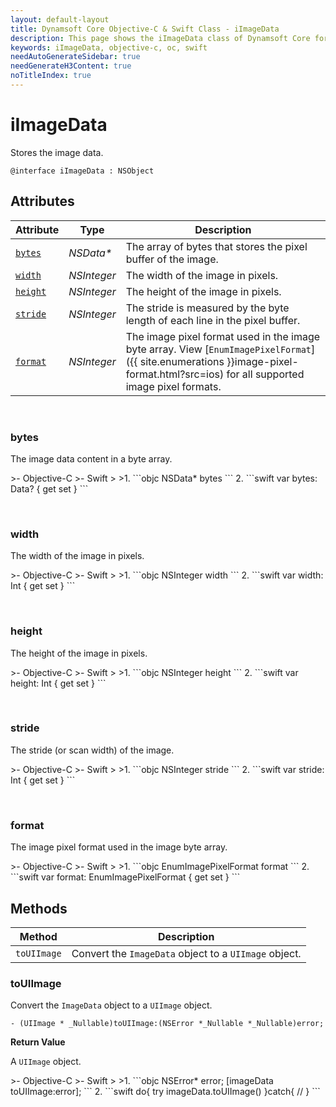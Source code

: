 ```yaml
---
layout: default-layout
title: Dynamsoft Core Objective-C & Swift Class - iImageData
description: This page shows the iImageData class of Dynamsoft Core for iOS SDK.
keywords: iImageData, objective-c, oc, swift
needAutoGenerateSidebar: true
needGenerateH3Content: true
noTitleIndex: true
---
```



# iImageData

Stores the image data.  

```objc
@interface iImageData : NSObject 
```

## Attributes

| Attribute | Type | Description |
|---------- | ---- | ----------- |
| [`bytes`](#bytes) | *NSData\** | The array of bytes that stores the pixel buffer of the image. |
| [`width`](#width) | *NSInteger* | The width of the image in pixels. |
| [`height`](#height) | *NSInteger* | The height of the image in pixels. |
| [`stride`](#stride) | *NSInteger* | The stride is measured by the byte length of each line in the pixel buffer. |
| [`format`](#format) | *NSInteger* | The image pixel format used in the image byte array. View [`EnumImagePixelFormat`]({{ site.enumerations }}image-pixel-format.html?src=ios) for all supported image pixel formats. |

&nbsp;

### bytes

The image data content in a byte array.

<div class="sample-code-prefix"></div>
>- Objective-C
>- Swift
>
>1. 
```objc
NSData* bytes
```
2. 
```swift
var bytes: Data? { get set }
```

&nbsp;

### width

The width of the image in pixels.  

<div class="sample-code-prefix"></div>
>- Objective-C
>- Swift
>
>1. 
```objc
NSInteger width
```
2. 
```swift
var width: Int { get set }
```

&nbsp;

### height

The height of the image in pixels.

<div class="sample-code-prefix"></div>
>- Objective-C
>- Swift
>
>1. 
```objc
NSInteger height
```
2. 
```swift
var height: Int { get set }
```

&nbsp;

### stride

The stride (or scan width) of the image.

<div class="sample-code-prefix"></div>
>- Objective-C
>- Swift
>
>1. 
```objc
NSInteger stride
```
2. 
```swift
var stride: Int { get set }
```

&nbsp;

### format

The image pixel format used in the image byte array.

<div class="sample-code-prefix"></div>
>- Objective-C
>- Swift
>
>1. 
```objc
EnumImagePixelFormat format
```
2. 
```swift
var format: EnumImagePixelFormat { get set }
```

## Methods

| Method | Description |
| ------ | ----------- |
| `toUIImage` | Convert the `ImageData` object to a `UIImage` object. |

### toUIImage

Convert the `ImageData` object to a `UIImage` object.

```objc
- (UIImage * _Nullable)toUIImage:(NSError *_Nullable *_Nullable)error;
```

**Return Value**

A `UIImage` object.

<div class="sample-code-prefix"></div>
>- Objective-C
>- Swift
>
>1. 
```objc
NSError* error;
[imageData toUIImage:error];
```
2. 
```swift
do{
    try imageData.toUIImage()
}catch{
    //
}
```
